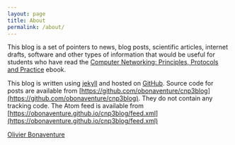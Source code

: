 ```yaml
---
layout: page
title: About
permalink: /about/
---
```


This blog is a set of pointers to news, blog posts, scientific articles, 
internet drafts, software and other types of information that would be
useful for students who have read the [Computer Networking: Principles,
Protocols and Practice](http://cnp3book.info.ucl.ac.be) ebook. 

This blog is written using [jekyll](https://jekyllrb.com) and hosted on [GitHub](https://github.com). Source code for posts are available from [https://github.com/obonaventure/cnp3blog](https://github.com/obonaventure/cnp3blog). They do not contain any tracking code. The Atom feed is available from [https://obonaventure.github.io/cnp3blog/feed.xml](https://obonaventure.github.io/cnp3blog/feed.xml)

[Olivier Bonaventure](https://perso.uclouvain.be/olivier.bonaventure/blog/html/pages/bio.html)